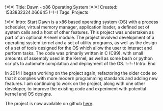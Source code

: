!=!=! Title: Dawn - x86 Operating System
!=!=! Created: 1533832324.066645
!=!=! Tags: Projects

!=!=! Intro: Start
Dawn is a x86 based operating system (OS) with a process scheduler, virtual memory manager, application loader, a defined set of system calls and a host of other features. This project was undertaken as part of an optional A-level module. The project involved development of a operating system kernel and a set of utility programs, as well as the design of a set of tools designed for the OS which allow the user to interact and perform tasks. The code was primarily written in C (C99), with small amounts of assembly used in the Kernel, as well as some bash or python scripts to automate compilation and deployment of the OS.
!=!=! Intro: End

In 2014 I began working on the project again, refactoring the older code so that it complies with more modern programming standards and adding new features. I am continuing to work on the project, along with one other developer, to improve the existing code and experiment with potential kernel and OS designs.

The project is now available on github <a href="http://www.github.com/jawline/Dawn/">here</a>.
